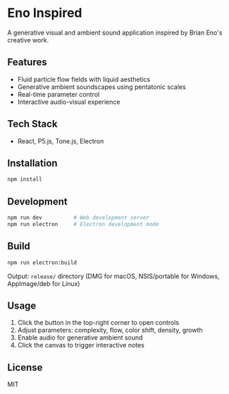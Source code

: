 # Eno Inspired

A generative visual and ambient sound application inspired by Brian Eno's creative work.

## Features

- Fluid particle flow fields with liquid aesthetics
- Generative ambient soundscapes using pentatonic scales
- Real-time parameter control
- Interactive audio-visual experience

## Tech Stack

- React, P5.js, Tone.js, Electron

## Installation

```bash
npm install
```

## Development

```bash
npm run dev          # Web development server
npm run electron     # Electron development mode
```

## Build

```bash
npm run electron:build
```

Output: `release/` directory (DMG for macOS, NSIS/portable for Windows, AppImage/deb for Linux)

## Usage

1. Click the button in the top-right corner to open controls
2. Adjust parameters: complexity, flow, color shift, density, growth
3. Enable audio for generative ambient sound
4. Click the canvas to trigger interactive notes

## License

MIT
